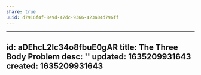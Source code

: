 ```yaml
---
share: true
uuid: d7916f4f-8e9d-47dc-9366-423a04d796ff
---
```

---
id: aDEhcL2lc34o8fbuE0gAR
title: The Three Body Problem
desc: ''
updated: 1635209931643
created: 1635209931643
---

